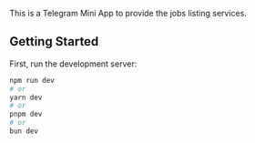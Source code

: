 This is a Telegram Mini App to provide the jobs listing services. 

## Getting Started

First, run the development server:

```bash
npm run dev
# or
yarn dev
# or
pnpm dev
# or
bun dev
```

